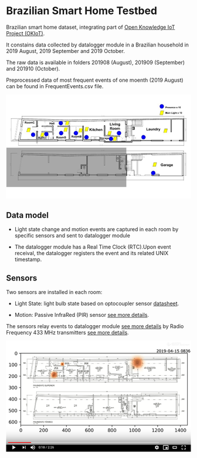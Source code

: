 # Brazilian Smart Home Testbed #
Brazilian smart home dataset, integrating part of [Open Knowledge IoT Project (OKIoT)](https://github.com/vthayashi/OKIoT).

It constains data collected by datalogger module in a Brazilian household in 2019 August, 2019 September and 2019 October.

The raw data is available in folders 201908 (August), 201909 (September) and 201910 (October).

Preprocessed data of most frequent events of one moenth (2019 August) can be found in FrequentEvents.csv file.

![Domus](OKIoTtestbed.jpg)

## Data model ##

* Light state change and motion events are captured in each room by specific sensors and sent to datalogger module

* The datalogger module has a Real Time Clock (RTC).Upon event receival, the datalogger registers the event and its related UNIX timestamp.

## Sensors ##

Two sensors are installed in each room:

* Light State: light bulb state based on optocoupler sensor [datasheet](https://www.farnell.com/datasheets/73758.pdf).

* Motion: Passive InfraRed (PIR) sensor  [see more details](https://learn.adafruit.com/pir-passive-infrared-proximity-motion-sensor/overview).

The sensors relay events to datalogger module [see more details](https://github.com/vthayashi/OKIoT/tree/master/Datalogger) by Radio Frequency 433 MHz transmitters [see more details](http://www.energiazero.org/arduino_sensori/Complete%20Guide%20for%20RF%20433MHz%20Transmitter.pdf).

[![daily activity heatmap demo](heatmapvideo.png)](https://www.youtube.com/watch?v=g2xVXFFxnaM)
